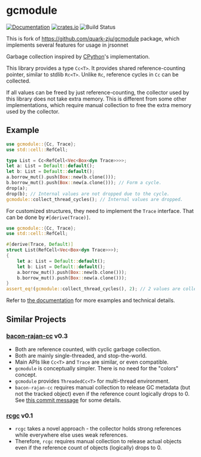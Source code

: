# gcmodule

[![Documentation](https://docs.rs/jrsonnet-gcmodule/badge.svg)](https://docs.rs/jrsonnet-gcmodule)
[![crates.io](https://img.shields.io/crates/v/jrsonnet-gcmodule)](https://crates.io/crates/jrsonnet-gcmodule)
![Build Status](https://github.com/CertainLach/gcmodule/workflows/build/badge.svg)

This is fork of https://github.com/quark-zju/gcmodule package, which implements several features for usage in jrsonnet

Garbage collection inspired by [CPython](https://github.com/python/cpython/)'s implementation.

This library provides a type `Cc<T>`. It provides shared reference-counting pointer, similar to stdlib `Rc<T>`. Unlike `Rc`, reference cycles in `Cc` can be collected.

If all values can be freed by just reference-counting, the collector used by this library does not take extra memory. This is different from some other implementations, which require manual collection to free the extra memory used by the collector.

## Example

```rust
use gcmodule::{Cc, Trace};
use std::cell::RefCell;

type List = Cc<RefCell<Vec<Box<dyn Trace>>>>;
let a: List = Default::default();
let b: List = Default::default();
a.borrow_mut().push(Box::new(b.clone()));
b.borrow_mut().push(Box::new(a.clone())); // Form a cycle.
drop(a);
drop(b); // Internal values are not dropped due to the cycle.
gcmodule::collect_thread_cycles(); // Internal values are dropped.
```

For customized structures, they need to implement the `Trace` interface. That can be done by `#[derive(Trace)]`.

```rust
use gcmodule::{Cc, Trace};
use std::cell::RefCell;

#[derive(Trace, Default)]
struct List(RefCell<Vec<Box<dyn Trace>>>);
{
    let a: List = Default::default();
    let b: List = Default::default();
    a.borrow_mut().push(Box::new(b.clone()));
    b.borrow_mut().push(Box::new(a.clone()));
}
assert_eq!(gcmodule::collect_thread_cycles(), 2); // 2 values are collected.
```

Refer to [the documentation](https://docs.rs/gcmodule/) for more examples and technical details.

## Similar Projects

### [bacon-rajan-cc](https://github.com/fitzgen/bacon-rajan-cc) v0.3

- Both are reference counted, with cyclic garbage collection.
- Both are mainly single-threaded, and stop-the-world.
- Main APIs like `Cc<T>` and `Trace` are similar, or even compatible.
- `gcmodule` is conceptually simpler. There is no need for the "colors" concept.
- `gcmodule` provides `ThreadedCc<T>` for multi-thread environment.
- `bacon-rajan-cc` requires manual collection to release GC metadata (but not the tracked object) even if the reference count logically drops to 0. See [this commit message](https://github.com/quark-zju/gcmodule/commit/b825bc45ac008e26ada3c13daa3efa34334f8273) for some details.

### [rcgc](https://github.com/jonas-schievink/rcgc) v0.1

- `rcgc` takes a novel approach - the collector holds strong references while everywhere else uses weak references.
- Therefore, `rcgc` requires manual collection to release actual objects even if the reference count of objects (logically) drops to 0.
